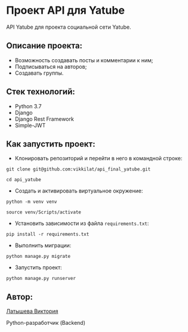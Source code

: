 # Проект API для Yatube
 API Yatube для проекта социальной сети Yatube.
 
 ## Описание проекта:
 * Возможность создавать посты и комментарии к ним;
 * Подписываться на авторов;
 * Создавать группы.

## Стек технологий:
* Python 3.7
* Django
* Django Rest Framework
* Simple-JWT
 
## Как запустить проект:

* Клонировать репозиторий и перейти в него в командной строке:
```
git clone git@github.com:vikkilat/api_final_yatube.git
```
```
cd api_yatube
```

* Cоздать и активировать виртуальное окружение:
```
python -m venv venv
```
```
source venv/Scripts/activate
```

* Установить зависимости из файла ```requirements.txt```:
```
pip install -r requirements.txt
```

* Выполнить миграции:
```
python manage.py migrate
```

* Запустить проект:
```
python manage.py runserver
```

## Автор:
[Латышева Виктория](https://github.com/vikkilat)

Python-разработчик (Backend)
